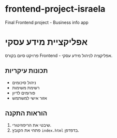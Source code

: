 # frontend-project-israela
Final Frontend project - Business info app

# אפליקציית מידע עסקי

פרויקט סיום בקורס Frontend - אפליקציה לניהול מידע עסקי.

## תכונות עיקריות

- ניהול סיכומים
- רשימת משימות
- פורומים לדיון
- אזור אישי למשתמש

## הוראות התקנה

1. שיבטי את הריפוזיטורי.
2. פתחי את הקובץ `index.html` בדפדפן.
